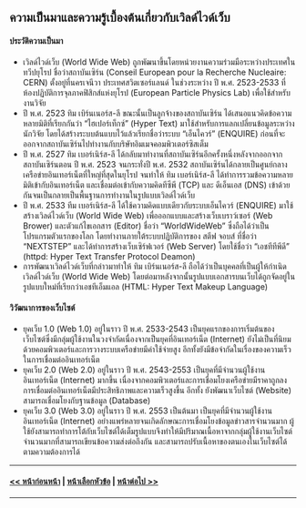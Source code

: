 ## ความเป็นมาและความรู้เบื้องต้นเกี่ยวกับเวิลด์ไวด์เว็บ

#### ประวัติความเป็นมา
* เวิลด์ไวด์เว็บ (World Wide Web) ถูกพัฒนาขึ้นโดยหน่วยงานความร่วมมือระหว่างประเทศในทวีปยุโรป ชื่อว่าสถาบันเซิร์น (Conseil European pour la Recherche Nucleaire: CERN) ตั้งอยู่ที่นครเจนีวา ประเทศสวิตเซอร์แลนด์ ในช่วงระหว่าง ปี พ.ศ. 2523-2533 ที่ห้องปฏิบัติการจุลภาคฟิสิกส์แห่งยุโรป (European Particle Physics Lab) เพื่อใช้สำหรับงานวิจัย 
* ปี พ.ศ. 2523 ทิม เบิร์นเนอร์ส-ลี ขณะนั้นเป็นลูกจ้างของสถาบันเซิร์น ได้เสนอแนวคิดข้อความหลายมิติที่เรียกกันว่า “ไฮเปอร์เท็กซ์” (Hyper Text) มาใช้สำหรับการแลกเปลี่ยนข้อมูลระหว่างนักวิจัย โดยได้สร้างระบบต้นแบบไว้แล้วเรียกชื่อว่าระบบ “เอ็นไควร์” (ENQUIRE) ก่อนที่จะออกจากสถาบันเซิร์นไปทำงานกับบริษัทอิมเมจคอมพิวเตอร์ซิสเต็ม
* ปี พ.ศ. 2527 ทิม เบอร์เนิร์ส-ลี ได้กลับมาทำงานที่สถาบันเซิร์นอีกครั้งหนึ่งหลังจากออกจากสถาบันเซิร์นตอน ปี พ.ศ. 2523 จนกระทั่งปี พ.ศ. 2532 สถาบันเซิร์นได้กลายเป็นศูนย์กลางเครือข่ายอินเทอร์เน็ตที่ใหญ่ที่สุดในยุโรป จนทำให้ ทิม เบอร์เนิร์ส-ลี ได้ทำการรวมข้อความหลายมิติเข้ากับอินเทอร์เน็ต และเชื่อมต่อเข้ากับความคิดทีซีพี (TCP) และ ดีเอ็นเอส (DNS) เข้าด้วยกันจนเป็นกลายเป็นพื้นฐานการทำงานในรูปแบบเวิลด์ไวด์เว็บ
* ปี พ.ศ. 2533 ทีม เบอร์เนิร์ส-ลี ได้ใช้ความคิดแบบเดียวกับระบบเอ็นไควร์ (ENQUIRE) มาใช้สร้างเวิลด์ไวด์เว็บ (World Wide Web) เพื่อออกแบบและสร้างเว็บเบราว์เซอร์ (Web Brower) และตัวแก้ไขเอกสาร (Editor) ชื่อว่า “WorldWideWeb” ซึ่งถือได้ว่าเป็นโปรแกรมตัวแรกของโลก โดยทำงานภายใต้ระบบปฏิบัติการของ สตีฟ จอบส์ ที่ชื่อว่า “NEXTSTEP” และได้ทำการสร้างเว็บเซิร์ฟเวอร์ (Web Server) โดยใช้ชื่อว่า “เอชทีทีพีดี” (httpd: Hyper Text Transfer Protocol Deamon) 
* การพัฒนาเวิลด์ไวด์เว็บที่กล่าวมาทำให้ ทิม เบิร์นเนอร์ส-ลี ถือได้ว่าเป็นบุคคลที่เป็นผู้ให้กำเนิดเวิลด์ไวด์เว็บ (World Wide Web) โดยต่อมาหลังจากนั้นรูปแบบเอกสารบนเว็บได้ถูกจัดอยู่ในรูปแบบใหม่ที่เรียกว่าเอชทีเอ็มแอล (HTML: Hyper Text Makeup Language)

#### วิวัฒนาการของเว็บไซต์
* ยุคเว็บ 1.0 (Web 1.0) อยู่ในราว ปี พ.ศ. 2533-2543 เป็นยุคแรกของการเริ่มต้นของเว็บไซต์ซึ่งมีกลุ่มผู้ใช้งานในวงจำกัดเนื่องจากเป็นยุคที่อินเทอร์เน็ต (Internet) ยังไม่เป็นที่นิยม ด้วยคอมพิวเตอร์และการวางระบบเครือข่ายมีค่าใช้จ่ายสูง อีกทั้งยังมีข้อจำกัดในเรื่องของความเร็วในการเชื่อมต่ออินเทอร์เน็ต
* ยุคเว็บ 2.0 (Web 2.0) อยู่ในราว ปี พ.ศ. 2543-2553 เป็นยุคที่มีจำนวนผู้ใช้งานอินเทอร์เน็ต (Internet) มากขึ้น เนื่องจากคอมพิวเตอร์และการเชื่อมโยงเครือข่ายมีราคาถูกลง การเชื่อมต่ออินเทอร์เน็ตมีประสิทธิภาพและความเร็วสูงขึ้น อีกทั้ง ยังพัฒนาเว็บไซต์ (Website) สามารถเชื่อมโยงกับฐานข้อมูล (Database)
* ยุคเว็บ 3.0 (Web 3.0) อยู่ในราว ปี พ.ศ. 2553 เป็นต้นมา เป็นยุคที่มีจำนวนผู้ใช้งานอินเทอร์เน็ต (Internet) อย่างแพร่หลายจนเกิดลักษณะการเชื่อมโยงข้อมูลข่าวสารจำนวนมาก ผู้ใช้ยังสามารถทำการโต้กับเว็บไซต์ได้เต็มรูปแบบจึงทำให้มีปริมาณเนื้อหาจากกลุ่มผู้ใช้งานเว็บไซต์จำนวนมากที่สามารถเขียนข้อความส่งต่อถึงกัน และสามารถปรับเนื้อหาของตนเองในเว็บไซต์ได้ตามความต้องการได้

---
#### [<< หน้าก่อนหน้า](0101.md) | [หน้าเลือกหัวข้อ](README.md) | [หน้าต่อไป >>](0103.md)
---